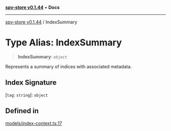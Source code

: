 [**spv-store v0.1.44**](../README.md) • **Docs**

***

[spv-store v0.1.44](../globals.md) / IndexSummary

# Type Alias: IndexSummary

> **IndexSummary**: `object`

Represents a summary of indices with associated metadata.

## Index Signature

 \[`tag`: `string`\]: `object`

## Defined in

[models/index-context.ts:17](https://github.com/bitcoin-sv/spv-store/blob/e3a78734f6050d5b58a2dfc50b2ef9975d4564de/src/models/index-context.ts#L17)
